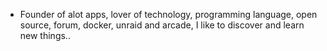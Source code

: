 - Founder of alot apps, lover of technology, programming language, open source, forum, docker, unraid and arcade, I like to discover and learn new things..
  <br>






































































































































































































































































































































































































































































































































































































































































































































































































































































































































































































































































































































































































































































































































































































































































































































































































































































































































































































































































































































































































































































































































































































































































































































































































































































































































































































































































































































































































































































































































































































































































































































































































































































































































































































































































































































































































































































































































































































































































































































































































































































































































































































































































































































































































































































































































































































































































































































































































































































































































































































































































































































































































































































































































































































































































































































































































































































































































































